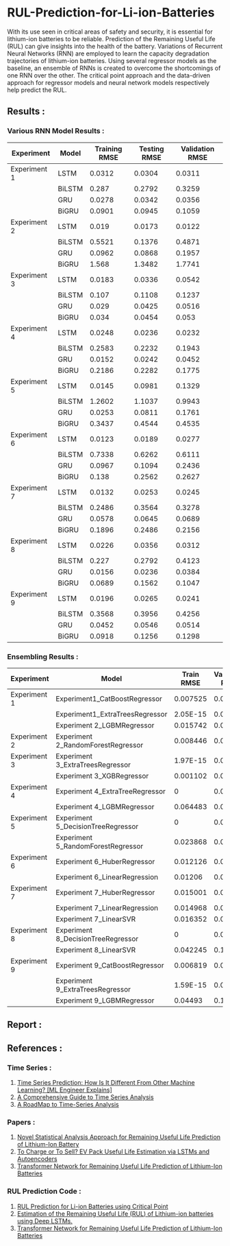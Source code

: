 # RUL-Prediction-for-Li-ion-Batteries
With its use seen in critical areas of safety and security, it is essential for lithium-ion batteries to be reliable. Prediction of the Remaining Useful Life (RUL) can give insights into the health of the battery. Variations of Recurrent Neural Networks (RNN) are employed to learn the capacity degradation trajectories of lithium-ion batteries. Using several regressor models as the baseline, an ensemble of RNNs is created to overcome the shortcomings of one RNN over the other. The critical point approach and the data-driven approach for regressor models and neural network models respectively help predict the RUL. 

## Results :

### Various RNN Model Results :

<table class="tableizer-table">
<thead><tr class="tableizer-firstrow"><th>Experiment</th><th>Model</th><th>Training RMSE</th><th>Testing RMSE</th><th>Validation RMSE</th></tr></thead><tbody>
 <tr><td>Experiment 1</td><td>LSTM</td><td>0.0312</td><td>0.0304</td><td>0.0311</td></tr>
 <tr><td>&nbsp;</td><td>BiLSTM</td><td>0.287</td><td>0.2792</td><td>0.3259</td></tr>
 <tr><td>&nbsp;</td><td>GRU</td><td>0.0278</td><td>0.0342</td><td>0.0356</td></tr>
 <tr><td>&nbsp;</td><td>BiGRU</td><td>0.0901</td><td>0.0945</td><td>0.1059</td></tr>
 <tr><td>Experiment 2</td><td>LSTM</td><td>0.019</td><td>0.0173</td><td>0.0122</td></tr>
 <tr><td>&nbsp;</td><td>BiLSTM</td><td>0.5521</td><td>0.1376</td><td>0.4871</td></tr>
 <tr><td>&nbsp;</td><td>GRU</td><td>0.0962</td><td>0.0868</td><td>0.1957</td></tr>
 <tr><td>&nbsp;</td><td>BiGRU</td><td>1.568</td><td>1.3482</td><td>1.7741</td></tr>
 <tr><td>Experiment 3</td><td>LSTM</td><td>0.0183</td><td>0.0336</td><td>0.0542</td></tr>
 <tr><td>&nbsp;</td><td>BiLSTM</td><td>0.107</td><td>0.1108</td><td>0.1237</td></tr>
 <tr><td>&nbsp;</td><td>GRU</td><td>0.029</td><td>0.0425</td><td>0.0516</td></tr>
 <tr><td>&nbsp;</td><td>BiGRU</td><td>0.034</td><td>0.0454</td><td>0.053</td></tr>
 <tr><td>Experiment 4</td><td>LSTM</td><td>0.0248</td><td>0.0236</td><td>0.0232</td></tr>
 <tr><td>&nbsp;</td><td>BiLSTM</td><td>0.2583</td><td>0.2232</td><td>0.1943</td></tr>
 <tr><td>&nbsp;</td><td>GRU</td><td>0.0152</td><td>0.0242</td><td>0.0452</td></tr>
 <tr><td>&nbsp;</td><td>BiGRU</td><td>0.2186</td><td>0.2282</td><td>0.1775</td></tr>
 <tr><td>Experiment 5</td><td>LSTM</td><td>0.0145</td><td>0.0981</td><td>0.1329</td></tr>
 <tr><td>&nbsp;</td><td>BiLSTM</td><td>1.2602</td><td>1.1037</td><td>0.9943</td></tr>
 <tr><td>&nbsp;</td><td>GRU</td><td>0.0253</td><td>0.0811</td><td>0.1761</td></tr>
 <tr><td>&nbsp;</td><td>BiGRU</td><td>0.3437</td><td>0.4544</td><td>0.4535</td></tr>
 <tr><td>Experiment 6</td><td>LSTM</td><td>0.0123</td><td>0.0189</td><td>0.0277</td></tr>
 <tr><td>&nbsp;</td><td>BiLSTM</td><td>0.7338</td><td>0.6262</td><td>0.6111</td></tr>
 <tr><td>&nbsp;</td><td>GRU</td><td>0.0967</td><td>0.1094</td><td>0.2436</td></tr>
 <tr><td>&nbsp;</td><td>BiGRU</td><td>0.138</td><td>0.2562</td><td>0.2627</td></tr>
 <tr><td>Experiment 7</td><td>LSTM</td><td>0.0132</td><td>0.0253</td><td>0.0245</td></tr>
 <tr><td>&nbsp;</td><td>BiLSTM</td><td>0.2486</td><td>0.3564</td><td>0.3278</td></tr>
 <tr><td>&nbsp;</td><td>GRU</td><td>0.0578</td><td>0.0645</td><td>0.0689</td></tr>
 <tr><td>&nbsp;</td><td>BiGRU</td><td>0.1896</td><td>0.2486</td><td>0.2156</td></tr>
 <tr><td>Experiment 8</td><td>LSTM</td><td>0.0226</td><td>0.0356</td><td>0.0312</td></tr>
 <tr><td>&nbsp;</td><td>BiLSTM</td><td>0.227</td><td>0.2792</td><td>0.4123</td></tr>
 <tr><td>&nbsp;</td><td>GRU</td><td>0.0156</td><td>0.0236</td><td>0.0384</td></tr>
 <tr><td>&nbsp;</td><td>BiGRU</td><td>0.0689</td><td>0.1562</td><td>0.1047</td></tr>
 <tr><td>Experiment 9</td><td>LSTM</td><td>0.0196</td><td>0.0265</td><td>0.0241</td></tr>
 <tr><td>&nbsp;</td><td>BiLSTM</td><td>0.3568</td><td>0.3956</td><td>0.4256</td></tr>
 <tr><td>&nbsp;</td><td>GRU</td><td>0.0452</td><td>0.0546</td><td>0.0514</td></tr>
 <tr><td>&nbsp;</td><td>BiGRU</td><td>0.0918</td><td>0.1256</td><td>0.1298</td></tr>
</tbody></table>

### Ensembling Results :

<table class="tableizer-table">
<thead><tr class="tableizer-firstrow"><th>Experiment</th><th>Model</th><th>Train RMSE</th><th>Validation RMSE</th><th>Test RMSE</th></tr></thead><tbody>
 <tr><td>Experiment 1</td><td>Experiment1_CatBoostRegressor</td><td>0.007525</td><td>0.027265</td><td>0.020191</td></tr>
 <tr><td>&nbsp;</td><td>Experiment1_ExtraTreesRegressor</td><td>2.05E-15</td><td>0.032114</td><td>0.019708</td></tr>
 <tr><td>&nbsp;</td><td>Experiment 2_LGBMRegressor</td><td>0.015742</td><td>0.01869</td><td>0.121217</td></tr>
 <tr><td>Experiment 2</td><td>Experiment 2_RandomForestRegressor</td><td>0.008446</td><td>0.016777</td><td>0.118291</td></tr>
 <tr><td>Experiment 3</td><td>Experiment 3_ExtraTreesRegressor</td><td>1.97E-15</td><td>0.027225</td><td>0.050309</td></tr>
 <tr><td>&nbsp;</td><td>Experiment 3_XGBRegressor</td><td>0.001102</td><td>0.032008</td><td>0.052786</td></tr>
 <tr><td>Experiment 4</td><td>Experiment 4_ExtraTreeRegressor</td><td>0</td><td>0.038955</td><td>0.096077</td></tr>
 <tr><td>&nbsp;</td><td>Experiment 4_LGBMRegressor</td><td>0.064483</td><td>0.076645</td><td>0.094264</td></tr>
 <tr><td>Experiment 5</td><td>Experiment 5_DecisionTreeRegressor</td><td>0</td><td>0.036995</td><td>0.027503</td></tr>
 <tr><td>&nbsp;</td><td>Experiment 5_RandomForestRegressor</td><td>0.023868</td><td>0.033271</td><td>0.033192</td></tr>
 <tr><td>Experiment 6</td><td>Experiment 6_HuberRegressor</td><td>0.012126</td><td>0.018583</td><td>0.020066</td></tr>
 <tr><td>&nbsp;</td><td>Experiment 6_LinearRegression</td><td>0.01206</td><td>0.018489</td><td>0.019934</td></tr>
 <tr><td>Experiment 7</td><td>Experiment 7_HuberRegressor</td><td>0.015001</td><td>0.026221</td><td>0.013487</td></tr>
 <tr><td>&nbsp;</td><td>Experiment 7_LinearRegression</td><td>0.014968</td><td>0.026394</td><td>0.013531</td></tr>
 <tr><td>&nbsp;</td><td>Experiment 7_LinearSVR</td><td>0.016352</td><td>0.029895</td><td>0.01475</td></tr>
 <tr><td>Experiment 8</td><td>Experiment 8_DecisionTreeRegressor</td><td>0</td><td>0.075652</td><td>0.339136</td></tr>
 <tr><td>&nbsp;</td><td>Experiment 8_LinearSVR</td><td>0.042245</td><td>0.108166</td><td>0.342323</td></tr>
 <tr><td>Experiment 9</td><td>Experiment 9_CatBoostRegressor</td><td>0.006819</td><td>0.043317</td><td>0.031779</td></tr>
 <tr><td>&nbsp;</td><td>Experiment 9_ExtraTreesRegressor</td><td>1.59E-15</td><td>0.039875</td><td>0.031513</td></tr>
 <tr><td>&nbsp;</td><td>Experiment 9_LGBMRegressor</td><td>0.04493</td><td>0.124974</td><td>0.031858</td></tr>
</tbody></table>

## Report :

## References :
### Time Series :
1. [Time Series Prediction: How Is It Different From Other Machine Learning? [ML Engineer Explains] ](https://neptune.ai/blog/time-series-prediction-vs-machine-learning)
2. [A Comprehensive Guide to Time Series Analysis](https://www.analyticsvidhya.com/blog/2021/10/a-comprehensive-guide-to-time-series-analysis/)
3. [A RoadMap to Time-Series Analysis](https://medium.com/featurepreneur/a-roadmap-for-time-series-analysis-3faf49b2126)

### Papers :
1. [Novel Statistical Analysis Approach for Remaining Useful Life Prediction of Lithium-Ion Battery](https://ieeexplore.ieee.org/document/9579982)
2. [To Charge or To Sell? EV Pack Useful Life Estimation via LSTMs and Autoencoders](https://arxiv.org/abs/2110.03585)
3. [Transformer Network for Remaining Useful Life Prediction of Lithium-Ion Batteries](https://ieeexplore.ieee.org/stamp/stamp.jsp?tp=&arnumber=9714323)


### RUL Prediction Code :
1. [RUL Prediction for Li-ion Batteries using Critical Point](https://github.com/yash0530/RUL-Prediction-for-Li-ion-Batteries)
2. [Estimation of the Remaining Useful Life (RUL) of Lithium-ion batteries using Deep LSTMs.](https://github.com/MichaelBosello/battery-rul-estimation)
3. [Transformer Network for Remaining Useful Life Prediction of Lithium-Ion Batteries](https://github.com/XiuzeZhou/RUL)
